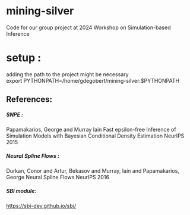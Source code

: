 # mining-silver
Code for our group project at 2024 Workshop on Simulation-based Inference


# setup :
adding the path to the project might be necessary  
export PYTHONPATH=/home/gdegobert/mining-silver:$PYTHONPATH

## References: 
##### SNPE : 
 Papamakarios, George and Murray Iain
 Fast epsilon-free Inference of Simulation Models with Bayesian Conditional Density Estimation
 NeurIPS 2015

##### Neural Spline Flows : 
  Durkan, Conor and Artur, Bekasov and Murray, Iain and Papamakarios, George
  Neural Spline Flows
  NeurIPS 2016

##### SBI module: 
  https://sbi-dev.github.io/sbi/

